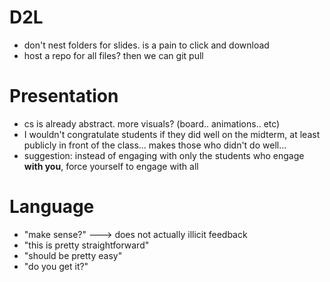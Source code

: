 # D2L
- don't nest folders for slides. is a pain to click and download
- host a repo for all files? then we can git pull

# Presentation
- cs is already abstract. more visuals? (board.. animations.. etc)
- I wouldn't congratulate students if they did well on the midterm,
  at least publicly in front of the class... makes those who didn't do well...
- suggestion: instead of engaging with only the students who engage __with
  you__, force yourself to engage with all

# Language
- "make sense?" ---> does not actually illicit feedback
- "this is pretty straightforward"
- "should be pretty easy"
- "do you get it?"
